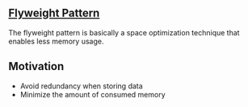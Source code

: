 ##  <a href="https://www.patterns.dev/posts/flyweight-pattern/" target="_blank">Flyweight Pattern</a>

The flyweight pattern is basically a space optimization technique that enables less memory usage.

## Motivation

- Avoid redundancy when storing data
- Minimize the amount of consumed memory